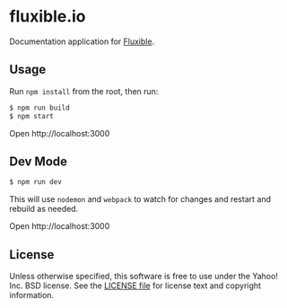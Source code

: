 # fluxible.io

Documentation application for [Fluxible](https://github.com/yahoo/fluxible).

## Usage

Run `npm install` from the root, then run:

```bash
$ npm run build
$ npm start
```

Open http://localhost:3000

## Dev Mode

```bash
$ npm run dev
```

This will use `nodemon` and `webpack` to watch for changes and restart and rebuild as needed.

Open http://localhost:3000

## License

Unless otherwise specified, this software is free to use under the Yahoo! Inc. BSD license.
See the [LICENSE file][] for license text and copyright information.

[LICENSE file]: https://github.com/yahoo/flux-examples/blob/master/LICENSE.md
